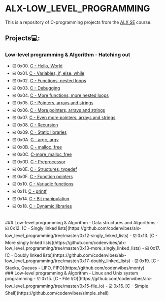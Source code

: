 # **ALX-LOW_LEVEL_PROGRAMMING**
This is a repository of C-programming projects from the [ALX SE](https://www.alxafrica.com/software-engineering/) course.

## Projects💻:

### Low-level programming & Algorithm - Hatching out
- ☑️ 0x00. [C - Hello, World](https://github.com/codenvibes/alx-low_level_programming/tree/master/0x00-hello_world)
- ☑️ 0x01. [C - Variables, if, else, while](https://github.com/codenvibes/alx-low_level_programming/tree/master/0x01-variables_if_else_while)
- ☑️ 0x02. [C - Functions, nested loops](https://github.com/codenvibes/alx-low_level_programming/tree/master/0x02-functions_nested_loops)
- ☑️ 0x03. [C - Debugging](https://github.com/codenvibes/alx-low_level_programming/tree/master/0x03-debugging)
- ☑️ 0x04. [C - More functions, more nested loops](https://github.com/codenvibes/alx-low_level_programming/tree/master/0x04-more_functions_nested_loops)
- ☑️ 0x05. [C - Pointers, arrays and strings](https://github.com/codenvibes/alx-low_level_programming/tree/master/0x05-pointers_arrays_strings)
- ☑️ 0x06. [C - More pointers, arrays and strings](https://github.com/codenvibes/alx-low_level_programming/tree/master/0x06-pointers_arrays_strings)
- ☑️ 0x07. [C - Even more pointers, arrays and strings](https://github.com/codenvibes/alx-low_level_programming/tree/master/0x07-pointers_arrays_strings)
- ☑️ 0x08. [C - Recursion](https://github.com/codenvibes/alx-low_level_programming/tree/master/0x08-recursion)
- ☑️ 0x09. [C - Static libraries](https://github.com/codenvibes/alx-low_level_programming/tree/master/0x09-static_libraries)
- ☑️ 0x0A. [C - argc, argv](https://github.com/codenvibes/alx-low_level_programming/tree/master/0x0A-argc_argv)
- ☑️ 0x0B. [C - malloc, free](https://github.com/codenvibes/alx-low_level_programming/tree/master/0x0B-malloc_free)
- ☑️ 0x0C. [C-more_malloc_free](https://github.com/codenvibes/alx-low_level_programming/tree/master/0x0C-more_malloc_free)
- ☑️ 0x0D. [C - Preprocessor](https://github.com/codenvibes/alx-low_level_programming/tree/master/0x0D-preprocessor)
- ☑️ 0x0E. [C - Structures, typedef](https://github.com/codenvibes/alx-low_level_programming/tree/master/0x0E-structures_typedef)
- ☑️ 0x0F. [C - Function pointers](https://github.com/codenvibes/alx-low_level_programming/tree/master/0x0F-function_pointers)
- ☑️ 0x10. [C - Variadic functions](https://github.com/codenvibes/alx-low_level_programming/tree/master/0x10-variadic_functions)
- ☑️ 0x11. [C - printf](https://github.com/codenvibes/printf)
- ☑️ 0x14. [C - Bit manipulation](https://github.com/codenvibes/alx-low_level_programming/tree/master/0x14-bit_manipulation)
- ☑️ 0x18. [C - Dynamic libraries](https://github.com/codenvibes/alx-low_level_programming/tree/master/0x18-dynamic_libraries)


<br>
### Low-level programming & Algorithm - Data structures and Algorithms
- ☑️ 0x12. [C - Singly linked lists](https://github.com/codenvibes/alx-low_level_programming/tree/master/0x12-singly_linked_lists)
- ☑️ 0x13. [C - More singly linked lists](https://github.com/codenvibes/alx-low_level_programming/tree/master/0x13-more_singly_linked_lists)
- ☑️ 0x17. [C - Doubly linked lists](https://github.com/codenvibes/alx-low_level_programming/tree/master/0x17-doubly_linked_lists)
- ☑️ 0x19. [C - Stacks, Queues - LIFO, FIFO](https://github.com/codenvibes/monty)


<br>
### Low-level programming & Algorithm - Linux and Unix system programming
- ☑️ 0x15. [C - File I/O](https://github.com/codenvibes/alx-low_level_programming/tree/master/0x15-file_io)
- ☑️ 0x16. [C - Simple Shell](https://github.com/codenvibes/simple_shell)


